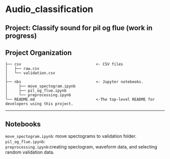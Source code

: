 Audio_classification
==============================
Project: Classify sound for pil og flue (work in progress)
------------

Project Organization
-----------
    ├── csv                                 <- CSV files
    │   ├── raw.csv
    │   └── validation.csv
    │    
    ├── nbs                                 <- Jupyter notebooks. 
    │     ├── move_spectogram.ipynb
    │     ├── pil_og_flue.ipynb
    │     └── preprocessing.ipynb
    └── README.md                           <-The top-level README for developers using this project.
--------
## Notebooks
`move_spectogram.ipynb`: move spectograms to validation folder. 
</br>
`pil_og_flue.ipynb`: 
</br>
`preprocessing.ipynb`:creating spectogram, waveform data, and selecting random validation data.

